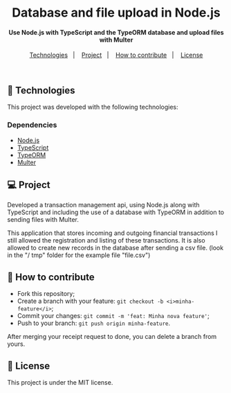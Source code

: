<h1 align="center">
Database and file upload in Node.js
</h1>

<h4 align="center">
  Use Node.js with TypeScript and the TypeORM database and upload files with Multer
</h4>

<p align="center">
  <a href="#rocket-technologies">Technologies</a>&nbsp;&nbsp;&nbsp;|&nbsp;&nbsp;&nbsp;
  <a href="#-project">Project</a>&nbsp;&nbsp;&nbsp;|&nbsp;&nbsp;&nbsp;
  <a href="#-how-to-contribute">How to contribute</a>&nbsp;&nbsp;&nbsp;|&nbsp;&nbsp;&nbsp;
  <a href="#memo-licença">License</a>
</p>

<br>

## :rocket: Technologies

This project was developed with the following technologies:
### Dependencies
- [Node.js](https://nodejs.org/en/)
- [TypeScript](https://www.typescriptlang.org/)
- [TypeORM](https://typeorm.io/)
- [Multer](https://www.npmjs.com/package/multer)


## 💻 Project

Developed a transaction management api, using Node.js along with TypeScript and including the use of a database with TypeORM in addition to sending files with Multer.

This application that stores incoming and outgoing financial transactions
I still allowed the registration and listing of these transactions. It is also allowed to create new records in the database after sending a csv file. (look in the "/ tmp" folder for the example file "file.csv")

## 🤔 How to contribute
- Fork this repository;
- Create a branch with your feature: `git checkout -b <i>minha-feature</i>`;
- Commit your changes: `git commit -m 'feat: Minha nova feature'`;
- Push to your branch: `git push origin minha-feature`.

After merging your receipt request to done, you can delete a branch from yours.

## :memo: License

This project is under the MIT license.




